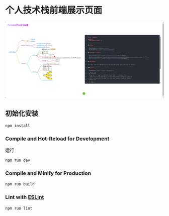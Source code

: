 # 个人技术栈前端展示页面
![demo](image.png)

## 初始化安装
```sh
npm install
```

### Compile and Hot-Reload for Development
运行
```sh
npm run dev
```

### Compile and Minify for Production

```sh
npm run build
```

### Lint with [ESLint](https://eslint.org/)

```sh
npm run lint
```
